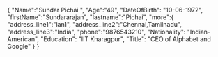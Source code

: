 {
 "Name":"Sundar Pichai ",
 "Age":"49",
 "DateOfBirth": "10-06-1972",
 "firstName":"Sundararajan",
 "lastname":"Pichai",
 "more":{
     "address_line1":"lan1",
     "address_line2":"Chennai,Tamilnadu",
     "address_line3":"India",
     "phone":"9876543210",
     "Nationality": "Indian-American",
     "Education": "IIT Kharagpur",
     "Title": "CEO of Alphabet and Google"
 }
}
